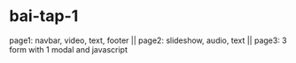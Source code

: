 # bai-tap-1
 page1: navbar, video, text, footer || page2: slideshow, audio, text || page3: 3 form with 1 modal and javascript 
